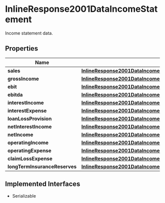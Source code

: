 

# InlineResponse2001DataIncomeStatement

Income statement data.

## Properties

Name | Type | Description | Notes
------------ | ------------- | ------------- | -------------
**sales** | [**InlineResponse2001DataIncomeStatementSales**](InlineResponse2001DataIncomeStatementSales.md) |  |  [optional]
**grossIncome** | [**InlineResponse2001DataIncomeStatementGrossIncome**](InlineResponse2001DataIncomeStatementGrossIncome.md) |  |  [optional]
**ebit** | [**InlineResponse2001DataIncomeStatementEbit**](InlineResponse2001DataIncomeStatementEbit.md) |  |  [optional]
**ebitda** | [**InlineResponse2001DataIncomeStatementEbitda**](InlineResponse2001DataIncomeStatementEbitda.md) |  |  [optional]
**interestIncome** | [**InlineResponse2001DataIncomeStatementInterestIncome**](InlineResponse2001DataIncomeStatementInterestIncome.md) |  |  [optional]
**interestExpense** | [**InlineResponse2001DataIncomeStatementInterestExpense**](InlineResponse2001DataIncomeStatementInterestExpense.md) |  |  [optional]
**loanLossProvision** | [**InlineResponse2001DataIncomeStatementLoanLossProvision**](InlineResponse2001DataIncomeStatementLoanLossProvision.md) |  |  [optional]
**netInterestIncome** | [**InlineResponse2001DataIncomeStatementNetInterestIncome**](InlineResponse2001DataIncomeStatementNetInterestIncome.md) |  |  [optional]
**netIncome** | [**InlineResponse2001DataIncomeStatementNetIncome**](InlineResponse2001DataIncomeStatementNetIncome.md) |  |  [optional]
**operatingIncome** | [**InlineResponse2001DataIncomeStatementOperatingIncome**](InlineResponse2001DataIncomeStatementOperatingIncome.md) |  |  [optional]
**operatingExpense** | [**InlineResponse2001DataIncomeStatementOperatingExpense**](InlineResponse2001DataIncomeStatementOperatingExpense.md) |  |  [optional]
**claimLossExpense** | [**InlineResponse2001DataIncomeStatementClaimLossExpense**](InlineResponse2001DataIncomeStatementClaimLossExpense.md) |  |  [optional]
**longTermInsuranceReserves** | [**InlineResponse2001DataIncomeStatementLongTermInsuranceReserves**](InlineResponse2001DataIncomeStatementLongTermInsuranceReserves.md) |  |  [optional]


## Implemented Interfaces

* Serializable



